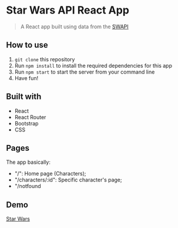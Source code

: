 # Star Wars API React App

> A React app built using data from the [SWAPI](https://swapi.dev/)

## How to use

1. `git clone` this repository
2. Run `npm install` to install the required dependencies for this app
3. Run `npm start` to start the server from your command line
4. Have fun!


## Built with
- React
- React Router
- Bootstrap
- CSS

## Pages

The app basically:

- "/": Home page (Characters);
- "/characters/:id": Specific character's page;
- "/notfound

## Demo
[Star Wars](https://raw.githack.com/Alaleh-Mohseni/star-wars-api-react-app/public/index.html)
